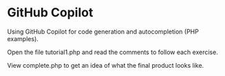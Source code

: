 # GitHub Copilot

Using GitHub Copilot for code generation and autocompletion (PHP examples).

Open the file tutorial1.php and read the comments to follow each exercise.

View complete.php to get an idea of what the final product looks like.